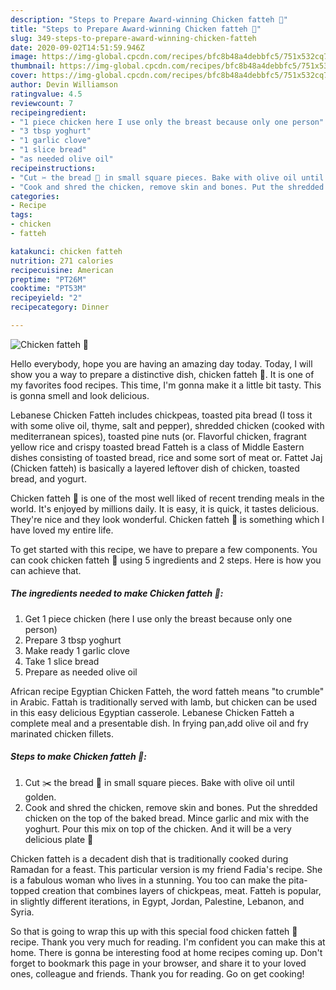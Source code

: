 ```yaml
---
description: "Steps to Prepare Award-winning Chicken fatteh 🐔"
title: "Steps to Prepare Award-winning Chicken fatteh 🐔"
slug: 349-steps-to-prepare-award-winning-chicken-fatteh
date: 2020-09-02T14:51:59.946Z
image: https://img-global.cpcdn.com/recipes/bfc8b48a4debbfc5/751x532cq70/chicken-fatteh-🐔-recipe-main-photo.jpg
thumbnail: https://img-global.cpcdn.com/recipes/bfc8b48a4debbfc5/751x532cq70/chicken-fatteh-🐔-recipe-main-photo.jpg
cover: https://img-global.cpcdn.com/recipes/bfc8b48a4debbfc5/751x532cq70/chicken-fatteh-🐔-recipe-main-photo.jpg
author: Devin Williamson
ratingvalue: 4.5
reviewcount: 7
recipeingredient:
- "1 piece chicken here I use only the breast because only one person"
- "3 tbsp yoghurt"
- "1 garlic clove"
- "1 slice bread"
- "as needed olive oil"
recipeinstructions:
- "Cut ✂️ the bread 🍞 in small square pieces. Bake with olive oil until golden."
- "Cook and shred the chicken, remove skin and bones. Put the shredded chicken on the top of the baked bread. Mince garlic and mix with the yoghurt. Pour this mix on top of the chicken. And it will be a very delicious plate 🥰"
categories:
- Recipe
tags:
- chicken
- fatteh

katakunci: chicken fatteh 
nutrition: 271 calories
recipecuisine: American
preptime: "PT26M"
cooktime: "PT53M"
recipeyield: "2"
recipecategory: Dinner

---
```



![Chicken fatteh 🐔](https://img-global.cpcdn.com/recipes/bfc8b48a4debbfc5/751x532cq70/chicken-fatteh-🐔-recipe-main-photo.jpg)

Hello everybody, hope you are having an amazing day today. Today, I will show you a way to prepare a distinctive dish, chicken fatteh 🐔. It is one of my favorites food recipes. This time, I'm gonna make it a little bit tasty. This is gonna smell and look delicious.

Lebanese Chicken Fatteh includes chickpeas, toasted pita bread (I toss it with some olive oil, thyme, salt and pepper), shredded chicken (cooked with mediterranean spices), toasted pine nuts (or. Flavorful chicken, fragrant yellow rice and crispy toasted bread Fatteh is a class of Middle Eastern dishes consisting of toasted bread, rice and some sort of meat or. Fattet Jaj (Chicken fatteh) is basically a layered leftover dish of chicken, toasted bread, and yogurt.

Chicken fatteh 🐔 is one of the most well liked of recent trending meals in the world. It's enjoyed by millions daily. It is easy, it is quick, it tastes delicious. They're nice and they look wonderful. Chicken fatteh 🐔 is something which I have loved my entire life.


To get started with this recipe, we have to prepare a few components. You can cook chicken fatteh 🐔 using 5 ingredients and 2 steps. Here is how you can achieve that.

##### The ingredients needed to make Chicken fatteh 🐔:

1. Get 1 piece chicken (here I use only the breast because only one person)
1. Prepare 3 tbsp yoghurt
1. Make ready 1 garlic clove
1. Take 1 slice bread
1. Prepare as needed olive oil


African recipe Egyptian Chicken Fatteh, the word fatteh means &#34;to crumble&#34; in Arabic. Fattah is traditionally served with lamb, but chicken can be used in this easy delicious Egyptian casserole. Lebanese Chicken Fatteh a complete meal and a presentable dish. In frying pan,add olive oil and fry marinated chicken fillets. 

##### Steps to make Chicken fatteh 🐔:

1. Cut ✂️ the bread 🍞 in small square pieces. Bake with olive oil until golden.
1. Cook and shred the chicken, remove skin and bones. Put the shredded chicken on the top of the baked bread. Mince garlic and mix with the yoghurt. Pour this mix on top of the chicken. And it will be a very delicious plate 🥰


Chicken fatteh is a decadent dish that is traditionally cooked during Ramadan for a feast. This particular version is my friend Fadia&#39;s recipe. She is a fabulous woman who lives in a stunning. You too can make the pita-topped creation that combines layers of chickpeas, meat. Fatteh is popular, in slightly different iterations, in Egypt, Jordan, Palestine, Lebanon, and Syria. 

So that is going to wrap this up with this special food chicken fatteh 🐔 recipe. Thank you very much for reading. I'm confident you can make this at home. There is gonna be interesting food at home recipes coming up. Don't forget to bookmark this page in your browser, and share it to your loved ones, colleague and friends. Thank you for reading. Go on get cooking!
